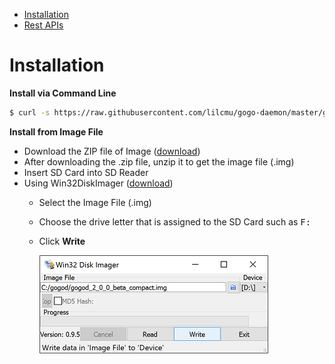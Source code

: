 - [Installation](https://git.learninginventions.org/gogo/gogod/blob/master/docs/installation.md)
- [Rest APIs](https://git.learninginventions.org/gogo/gogod/blob/master/docs/rest_api.md)

Installation
===================



**Install via Command Line**

```bash
$ curl -s https://raw.githubusercontent.com/lilcmu/gogo-daemon/master/gogod_install.sh | sudo sh
```


**Install from Image File**

 - Download the ZIP file of Image (<a href="https://gogo.learninginventions.org/download/#raspberrypi" target="_blank">download</a>)
 - After downloading the .zip file, unzip it to get the image file (.img)
 - Insert SD Card into SD Reader
 - Using  Win32DiskImager  ([download](https://sourceforge.net/projects/win32diskimager/)) 
	 - Select the Image File (.img) 
	 - Choose the drive letter that is assigned to the SD Card such as <kbd>F:</kbd>
	 - Click **Write**
	 
	    ![Win32DiskImager](https://raw.githubusercontent.com/lilcmu/gogo-daemon/master/docs/images/installation/win32diskimager.png)
